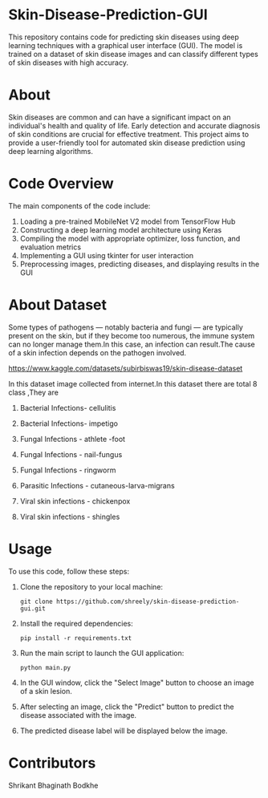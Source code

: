 # Skin-Disease-Prediction-GUI
This repository contains code for predicting skin diseases using deep learning techniques with a graphical user interface (GUI). The model is trained on a dataset of skin disease images and can classify different types of skin diseases with high accuracy.

# About
Skin diseases are common and can have a significant impact on an individual's health and quality of life. Early detection and accurate diagnosis of skin conditions are crucial for effective treatment. This project aims to provide a user-friendly tool for automated skin disease prediction using deep learning algorithms.

# Code Overview
The main components of the code include:

1.	Loading a pre-trained MobileNet V2 model from TensorFlow Hub
2.	Constructing a deep learning model architecture using Keras
3.	Compiling the model with appropriate optimizer, loss function, and evaluation metrics
4.	Implementing a GUI using tkinter for user interaction
5.	Preprocessing images, predicting diseases, and displaying results in the GUI

# About Dataset
Some types of pathogens — notably bacteria and fungi — are typically present on the skin, but if they become too numerous, the immune system can no longer manage them.In this case, an infection can result.The cause of a skin infection depends on the pathogen involved.

https://www.kaggle.com/datasets/subirbiswas19/skin-disease-dataset

In this dataset image collected from internet.In this dataset there are total 8 class ,They are

1.	Bacterial Infections- cellulitis

2.	Bacterial Infections- impetigo

3.	Fungal Infections - athlete -foot

4.	Fungal Infections - nail-fungus

5.	Fungal Infections - ringworm

6.	Parasitic Infections - cutaneous-larva-migrans

7.	Viral skin infections - chickenpox

8.	Viral skin infections - shingles

# Usage
To use this code, follow these steps:
1.	Clone the repository to your local machine:

  	    git clone https://github.com/shreely/skin-disease-prediction-gui.git

3.	Install the required dependencies:

  	    pip install -r requirements.txt

5.	Run the main script to launch the GUI application:

  	    python main.py

7.	In the GUI window, click the "Select Image" button to choose an image of a skin lesion.
8.	After selecting an image, click the "Predict" button to predict the disease associated with the image.
9.	The predicted disease label will be displayed below the image.

# Contributors
Shrikant Bhaginath Bodkhe
